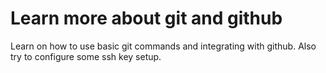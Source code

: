 # Learn more about git and github
Learn on how to use basic git commands and integrating with github. Also try to configure some ssh key setup.